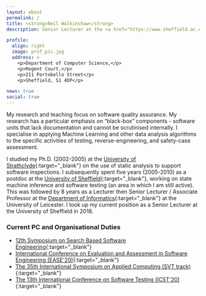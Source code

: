 ```yaml
---
layout: about
permalink: /
title: <strong>Neil Walkinshaw</strong>
description: Senior Lecturer at the <a href="https://www.sheffield.ac.uk/dcs/indexdcs">Department of Computer Science</a>, at the University of Sheffield.

profile:
  align: right
  image: prof_pic.jpg
  address: >
    <p>Department of Computer Science,</p>
    <p>Regent Court,</p>
    <p>211 Portobello Street</p>
    <p>Sheffield, S1 4DP</p>

news: true
social: true
---
```


My research and teaching focus on software quality assurance. My research has a particular emphasis on “black-box” components - software units that lack documentation and cannot be scrutinised internally. I specialise in applying Machine Learning and other data analysis algorithms to the specific activities of testing, reverse-engineering, and safety-case assessment.

I studied my Ph.D. (2002-2005) at the [University of Strathclyde](https://www.strath.ac.uk/science/computerinformationsciences/){:target="\_blank"} on the use of static analysis to support software inspections. I subsequently spent five years (2005-2010) as a postdoc at the [University of Sheffield](https://www.sheffield.ac.uk/dcs/indexdcs){:target="\_blank"}, working on state machine inference and software testing (an area in which I am still active). This was followed by 8 years as a Lecturer then Senior Lecturer / Associate Professor at the [Department of Informatics](https://www2.le.ac.uk/departments/informatics){:target="\_blank"} at the University of Leicester. I took up my current position as a Senior Lecturer at the University of Sheffield in 2018.

### Current PC and Organisational Duties

* [12th Symposium on Search Based Software Engineering](http://ssbse2020.di.uniba.it/){:target="\_blank"} 
* [International Conference on Evaluation and Assessment in Software Engineering (EASE'20)](https://www.ntnu.edu/ease2020){:target="\_blank"}
* [The 35th International Symposium on Applied Computing (SVT track)](http://guedemann.org/svt2020/){:target="\_blank"}
* [The 13th International Conference on Software Testing (ICST'20)](http://www.icst2020.info/){:target="\_blank"}
